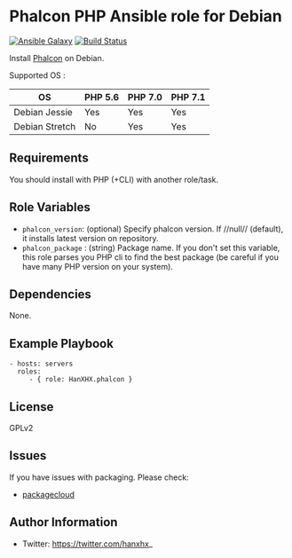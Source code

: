 Phalcon PHP Ansible role for Debian
===================================

[![Ansible Galaxy](http://img.shields.io/badge/ansible--galaxy-HanXHX.phalcon-blue.svg)](https://galaxy.ansible.com/HanXHX/phalcon/) [![Build Status](https://travis-ci.org/HanXHX/ansible-phalcon.svg?branch=master)](https://travis-ci.org/HanXHX/ansible-phalcon)

Install [Phalcon](https://phalconphp.com/) on Debian.

Supported OS :

| OS              | PHP 5.6 | PHP 7.0 | PHP 7.1 |
| --------------- | ------- | ------- | ------- |
| Debian Jessie   | Yes     | Yes     | Yes     |
| Debian Stretch  | No      | Yes     | Yes     |

Requirements
------------

You should install with PHP (+CLI) with another role/task.

Role Variables
--------------

- `phalcon_version`: (optional) Specify phalcon version. If //null// (default), it installs latest version on repository.
- `phalcon_package` : (string) Package name. If you don't set this variable, this role parses you PHP cli to find the best package (be careful if you have many PHP version on your system).

Dependencies
------------

None.

Example Playbook
----------------

    - hosts: servers
      roles:
         - { role: HanXHX.phalcon }

License
-------

GPLv2

Issues
------

If you have issues with packaging. Please check:
  - [packagecloud](https://github.com/phalcongelist/packagecloud)

Author Information
------------------

- Twitter: https://twitter.com/hanxhx_

